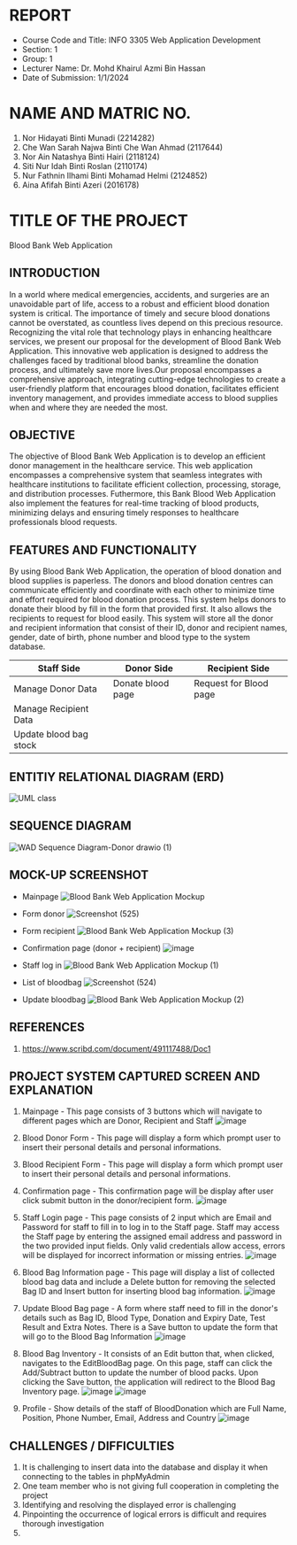 # REPORT

  - Course Code and Title: INFO 3305 Web Application Development
  - Section: 1
  - Group: 1
  - Lecturer Name: Dr. Mohd Khairul Azmi Bin Hassan
  - Date of Submission: 1/1/2024
  
# NAME AND MATRIC NO.

  1. Nor Hidayati Binti Munadi (2214282)
  2. Che Wan Sarah Najwa Binti Che Wan Ahmad (2117644)
  3. Nor Ain Natashya Binti Hairi (2118124)
  4. Siti Nur Idah Binti Roslan (2110174)
  5. Nur Fathnin Ilhami Binti Mohamad Helmi (2124852)
  6. Aina Afifah Binti Azeri (2016178)

# TITLE OF THE PROJECT 

  Blood Bank Web Application

## INTRODUCTION

  In a world where medical emergencies, accidents, and surgeries are an unavoidable part of life, access to a robust and efficient blood donation system is critical. 
  The importance of timely and secure blood donations cannot be overstated, as countless lives depend on this precious resource. Recognizing the vital role that technology 
  plays in enhancing healthcare services, we present our proposal for the development of Blood Bank Web Application. This innovative web application is designed to address 
  the challenges faced by traditional blood banks, streamline the donation process, and ultimately save more lives.Our proposal encompasses a comprehensive approach, integrating 
  cutting-edge technologies to create a user-friendly platform that encourages blood donation, facilitates efficient inventory management, and provides immediate access to 
  blood supplies when and where they are needed the most.

## OBJECTIVE

  The objective of Blood Bank Web Application is to develop an efficient donor management in the healthcare service. This web application encompasses a comprehensive system that seamless   integrates with healthcare institutions to facilitate efficient collection, processing, storage, and distribution processes. Futhermore, this Bank Blood Web Application also implement    the features for real-time tracking of blood products, minimizing delays and ensuring timely responses to healthcare professionals blood requests.

## FEATURES AND FUNCTIONALITY

By using Blood Bank Web Application, the operation of blood donation and blood supplies is paperless. The donors and blood donation centres can communicate efficiently and coordinate with each other to minimize time and effort required for blood donation process. This system helps donors to donate their blood by fill in the form that provided first. It also allows the recipients to request for blood easily. This system will store all the donor and recipient information that consist of their ID, donor and recipient names, gender, date of birth, phone number and blood type to the system database.


| Staff Side | Donor Side | Recipient Side |
| --- | --- | --- |
| Manage Donor Data | Donate blood page | Request for Blood page |
| Manage Recipient Data |
| Update blood bag stock |



  

## ENTITIY RELATIONAL DIAGRAM (ERD)
![UML class](https://github.com/idahh02/README.md/assets/154742278/899a78ee-68ad-4d10-9bdf-6cf399c1c674)


## SEQUENCE DIAGRAM
![WAD Sequence Diagram-Donor drawio (1)](https://github.com/idahh02/README.md/assets/101859532/11aea8b7-7307-4753-90b7-5e65e355ef4d)

## MOCK-UP SCREENSHOT

- Mainpage
  ![Blood Bank Web Application Mockup](https://github.com/idahh02/README.md/assets/101859532/cc1157fa-bf6a-4c25-a75d-8ea3a32183f0)

- Form donor
 ![Screenshot (525)](https://github.com/idahh02/README.md/assets/147692602/3ccb9a8a-7893-41eb-932f-e1e41f0ffe71)

  
- Form recipient
  ![Blood Bank Web Application Mockup (3)](https://github.com/idahh02/README.md/assets/101859532/501c4e5c-fb50-490b-abf1-63a455ee35dd)

- Confirmation page (donor + recipient)
  ![image](https://github.com/idahh02/README.md/assets/155282287/d7f5d504-4750-4122-8e51-e58c49b6290d)

- Staff log in
![Blood Bank Web Application Mockup (1)](https://github.com/idahh02/README.md/assets/101859532/56c25f95-2393-4442-99d2-a064171a8b0a)

- List of bloodbag
![Screenshot (524)](https://github.com/idahh02/README.md/assets/147692602/698a01a0-c9aa-45ac-80e7-0bc74f1907e3)

- Update bloodbag
![Blood Bank Web Application Mockup (2)](https://github.com/idahh02/README.md/assets/101859532/602780c6-c84f-477a-95ee-1003456d3045)


## REFERENCES
  1. https://www.scribd.com/document/491117488/Doc1


## PROJECT SYSTEM CAPTURED SCREEN AND EXPLANATION
1. Mainpage -  This page consists of 3 buttons which will navigate to different pages which are Donor, Recipient and Staff
![image](https://github.com/idahh02/README.md/assets/154742278/40e3a523-66c5-43d4-9cad-2383373eab79)

2. Blood Donor Form - This page will display a form which prompt user to insert their personal details and personal informations.

3. Blood Recipient Form - This page will display a form which prompt user to insert their personal details and personal informations.

4. Confirmation page - This confirmation page will be display after user click submit button in the donor/recipient form.
   ![image](https://github.com/idahh02/README.md/assets/101859532/da7e93d7-4163-4fd8-93c8-535bd7f858d7)


6. Staff Login page - This page consists of 2 input which are Email and Password for staff to fill in to log in to the Staff page. Staff may access the Staff page by entering the assigned email address and password in the two provided input fields. Only valid credentials allow access, errors will be displayed for incorrect information or missing entries.
![image](https://github.com/idahh02/README.md/assets/154742278/4ee4eadf-fe8c-441b-bae7-061358bfb3e1)

7. Blood Bag Information page - This page will display a list of collected blood bag data and include a Delete button for removing the selected Bag ID and Insert button for inserting blood bag information.
   ![image](https://github.com/idahh02/README.md/assets/101859532/07314344-1b07-4d4e-a4f7-43fc614e14f1)
   
8. Update Blood Bag page - A form where staff need to fill in the donor's details such as Bag ID, Blood Type, Donation and Expiry Date, Test Result and Extra Notes. There is a Save button to update the form that will go to the Blood Bag Information
   ![image](https://github.com/idahh02/README.md/assets/101859532/c946a416-69e6-4d1c-912f-f2eb44825d05)

10. Blood Bag Inventory - It consists of an Edit button that, when clicked, navigates to the EditBloodBag page. On this page, staff can click the Add/Subtract button to update the number of blood packs. Upon clicking the Save button, the application will redirect to the Blood Bag Inventory page.
   ![image](https://github.com/idahh02/README.md/assets/101859532/679ea760-3788-466d-9c7f-4acfcf8bdeeb)
   ![image](https://github.com/idahh02/README.md/assets/101859532/23912589-530a-400c-aa7b-094728c99b7d)

12. Profile - Show details of the staff of BloodDonation which are Full Name, Position, Phone Number, Email, Address and Country
![image](https://github.com/idahh02/README.md/assets/101859532/144fda09-bf51-457c-abfd-a1af032e8af8)




## CHALLENGES / DIFFICULTIES
1. It is challenging to insert data into the database and display it when connecting to the tables in phpMyAdmin
2. One team member who is not giving full cooperation in completing the project
3. Identifying and resolving the displayed error is challenging
4. Pinpointing the occurrence of logical errors is difficult and requires thorough investigation
5. 
